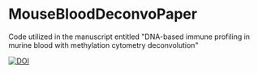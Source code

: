 # MouseBloodDeconvoPaper
Code utilized in the manuscript entitled "DNA-based immune profiling in murine blood with methylation cytometry deconvolution"

[![DOI](https://zenodo.org/badge/874766134.svg)](https://doi.org/10.5281/zenodo.13951620)
